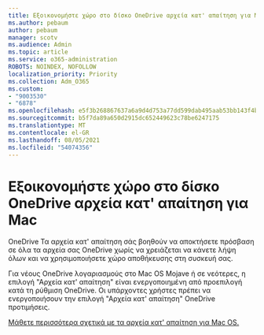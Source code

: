 ```yaml
---
title: Εξοικονομήστε χώρο στο δίσκο OneDrive αρχεία κατ' απαίτηση για Mac
ms.author: pebaum
author: pebaum
manager: scotv
ms.audience: Admin
ms.topic: article
ms.service: o365-administration
ROBOTS: NOINDEX, NOFOLLOW
localization_priority: Priority
ms.collection: Adm_O365
ms.custom:
- "9003530"
- "6878"
ms.openlocfilehash: e5f3b268867637a6a9d4d753a77dd599dab495aab53bb143f4bb74b35487d7e3
ms.sourcegitcommit: b5f7da89a650d2915dc652449623c78be6247175
ms.translationtype: MT
ms.contentlocale: el-GR
ms.lasthandoff: 08/05/2021
ms.locfileid: "54074356"
---
```

# <a name="save-disk-space-with-onedrive-files-on-demand-for-mac"></a>Εξοικονομήστε χώρο στο δίσκο OneDrive αρχεία κατ' απαίτηση για Mac

OneDrive Τα αρχεία κατ' απαίτηση σάς βοηθούν να αποκτήσετε πρόσβαση σε όλα τα αρχεία σας OneDrive χωρίς να χρειάζεται να κάνετε λήψη όλων και να χρησιμοποιήσετε χώρο αποθήκευσης στη συσκευή σας.  

Για νέους OneDrive λογαριασμούς στο Mac OS Mojave ή σε νεότερες, η επιλογή "Αρχεία κατ' απαίτηση" είναι ενεργοποιημένη από προεπιλογή κατά τη ρύθμιση OneDrive. Οι υπάρχοντες χρήστες πρέπει να ενεργοποιήσουν την επιλογή "Αρχεία κατ' απαίτηση" OneDrive προτιμήσεις.  

[Μάθετε περισσότερα σχετικά με τα αρχεία κατ' απαίτηση για Mac OS.](https://support.microsoft.com/office/529f6d53-e572-4922-a585-e7a318c135f0)
